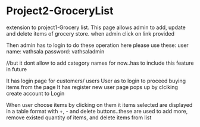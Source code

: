 # Project2-GroceryList
extension to project1-Grocery list.
This page allows admin to add, update and delete items of grocery store.
when admin click on link provided

Then admin has to login to do these operation here please use these:
user name: vathsala
password: vathsaladmin

//but it dont allow to add category names for now..has to include this feature in future

It has login page for customers/ users
User as to login to proceed buying items from the page 
It has register new user page pops up by clciking create account to Login

When user choose items by clicking on them it items selected are displayed in a table format with +, - and delete buttons..these are used to add more, remove existed quantity of items, and delete items from list
